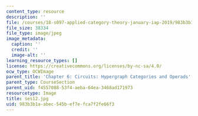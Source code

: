 ```yaml
---
content_type: resource
description: ''
file: /courses/18-s097-applied-category-theory-january-iap-2019/983b3b1aabec545bef7efca7f2fe66f3_ses12.jpg
file_size: 38334
file_type: image/jpeg
image_metadata:
  caption: ''
  credit: ''
  image-alt: ''
learning_resource_types: []
license: https://creativecommons.org/licenses/by-nc-sa/4.0/
ocw_type: OCWImage
parent_title: 'Chapter 6: Circuits: Hypergraph Categories and Operads'
parent_type: CourseSection
parent_uid: f4557088-53f4-aeba-64ea-3468ad171973
resourcetype: Image
title: ses12.jpg
uid: 983b3b1a-abec-545b-ef7e-fca7f2fe66f3
---
```

